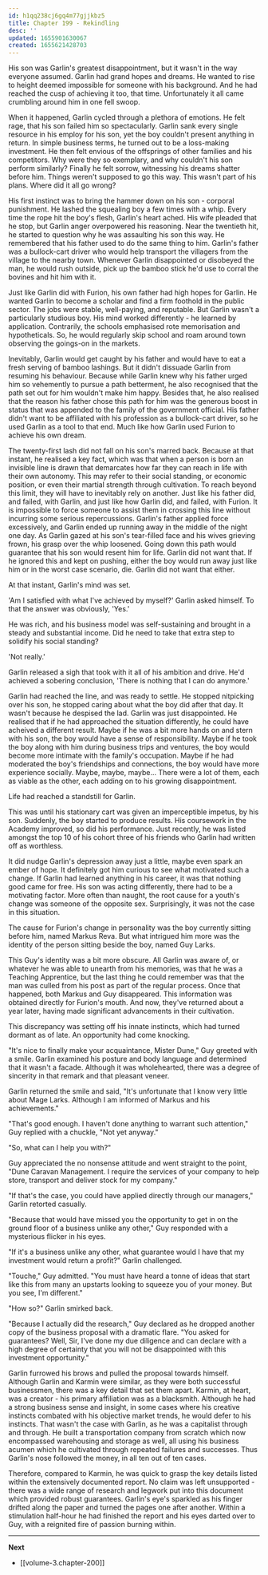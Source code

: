 ```yaml
---
id: h1qq238cj6gq4m77gjjkbz5
title: Chapter 199 - Rekindling
desc: ''
updated: 1655901630067
created: 1655621428703
---
```


His son was Garlin's greatest disappointment, but it wasn't in the way everyone assumed. Garlin had grand hopes and dreams. He wanted to rise to height deemed impossible for someone with his background. And he had reached the cusp of achieving it too, that time. Unfortunately it all came crumbling around him in one fell swoop.

When it happened, Garlin cycled through a plethora of emotions. He felt rage, that his son failed him so spectacularly. Garlin sank every single resource in his employ for his son, yet the boy couldn't present anything in return. In simple business terms, he turned out to be a loss-making investment. He then felt envious of the offsprings of other families and his competitors. Why were they so exemplary, and why couldn't his son perform similarly? Finally he felt sorrow, witnessing his dreams shatter before him. Things weren't supposed to go this way. This wasn't part of his plans. Where did it all go wrong?

His first instinct was to bring the hammer down on his son - corporal punishment. He lashed the squealing boy a few times with a whip. Every time the rope hit the boy's flesh, Garlin's heart ached. His wife pleaded that he stop, but Garlin anger overpowered his reasoning. Near the twentieth hit, he started to question why he was assaulting his son this way. He remembered that his father used to do the same thing to him. Garlin's father was a bullock-cart driver who would help transport the villagers from the village to the nearby town. Whenever Garlin disappointed or disobeyed the man, he would rush outside, pick up the bamboo stick he'd use to corral the bovines and hit him with it.

Just like Garlin did with Furion, his own father had high hopes for Garlin. He wanted Garlin to become a scholar and find a firm foothold in the public sector. The jobs were stable, well-paying, and reputable. But Garlin wasn't a particularly studious boy. His mind worked differently - he learned by application. Contrarily, the schools emphasised rote memorisation and hypotheticals. So, he would regularly skip school and roam around town observing the goings-on in the markets.

Inevitably, Garlin would get caught by his father and would have to eat a fresh serving of bamboo lashings. But it didn't dissuade Garlin from resuming his behaviour. Because while Garlin knew why his father urged him so vehemently to pursue a path betterment, he also recognised that the path set out for him wouldn't make him happy. Besides that, he also realised that the reason his father chose this path for him was the generous boost in status that was appended to the family of the government official. His father didn't want to be affiliated with his profession as a bullock-cart driver, so he used Garlin as a tool to that end. Much like how Garlin used Furion to achieve his own dream.

The twenty-first lash did not fall on his son's marred back. Because at that instant, he realised a key fact, which was that when a person is born an invisible line is drawn that demarcates how far they can reach in life with their own autonomy. This may refer to their social standing, or economic position, or even their martial strength through cultivation. To reach beyond this limit, they will have to inevitably rely on another. Just like his father did, and failed, with Garlin, and just like how Garlin did, and failed, with Furion. It is impossible to force someone to assist them in crossing this line without incurring some serious repercussions. Garlin's father applied force excessively, and Garlin ended up running away in the middle of the night one day. As Garlin gazed at his son's tear-filled face and his wives grieving frown, his grasp over the whip loosened. Going down this path would guarantee that his son would resent him for life. Garlin did not want that. If he ignored this and kept on pushing, either the boy would run away just like him or in the worst case scenario, die. Garlin did not want that either.

At that instant, Garlin's mind was set.

'Am I satisfied with what I've achieved by myself?' Garlin asked himself. To that the answer was obviously, 'Yes.'

He was rich, and his business model was self-sustaining and brought in a steady and substantial income. Did he need to take that extra step to solidify his social standing?

'Not really.'

Garlin released a sigh that took with it all of his ambition and drive. He'd achieved a sobering conclusion, 'There is nothing that I can do anymore.'

Garlin had reached the line, and was ready to settle. He stopped nitpicking over his son, he stopped caring about what the boy did after that day. It wasn't because he despised the lad. Garlin was just disappointed. He realised that if he had approached the situation differently, he could have acheived a different result. Maybe if he was a bit more hands on and stern with his son, the boy would have a sense of responsibility. Maybe if he took the boy along with him during business trips and ventures, the boy would become more intimate with the family's occupation. Maybe if he had moderated the boy's friendships and connections, the boy would have more experience socially. Maybe, maybe, maybe... There were a lot of them, each as viable as the other, each adding on to his growing disappointment.

Life had reached a standstill for Garlin.

This was until his stationary cart was given an imperceptible impetus, by his son. Suddenly, the boy started to produce results. His coursework in the Academy improved, so did his performance. Just recently, he was listed amongst the top 10 of his cohort three of his friends who Garlin had written off as worthless.

It did nudge Garlin's depression away just a little, maybe even spark an ember of hope. It definitely got him curious to see what motivated such a change. If Garlin had learned anything in his career, it was that nothing good came for free. His son was acting differently, there had to be a motivating factor. More often than naught, the root cause for a youth's change was someone of the opposite sex. Surprisingly, it was not the case in this situation.

The cause for Furion's change in personality was the boy currently sitting before him, named Markus Reva. But what intrigued him more was the identity of the person sitting beside the boy, named Guy Larks.

This Guy's identity was a bit more obscure. All Garlin was aware of, or whatever he was able to unearth from his memories, was that he was a Teaching Apprentice, but the last thing he could remember was that the man was culled from his post as part of the regular process. Once that happened, both Markus and Guy disappeared. This information was obtained directly for Furion's mouth. And now, they've returned about a year later, having made significant advancements in their cultivation.

This discrepancy was setting off his innate instincts, which had turned dormant as of late. An opportunity had come knocking.

"It's nice to finally make your acquaintance, Mister Dune," Guy greeted with a smile. Garlin examined his posture and body language and determined that it wasn't a facade. Although it was wholehearted, there was a degree of sincerity in that remark and that pleasant veneer.

Garlin returned the smile and said, "It's unfortunate that I know very little about Mage Larks. Although I am informed of Markus and his achievements."

"That's good enough. I haven't done anything to warrant such attention," Guy replied with a chuckle, "Not yet anyway."

"So, what can I help you with?"

Guy appreciated the no nonsense attitude and went straight to the point, "Dune Caravan Management. I require the services of your company to help store, transport and deliver stock for my company."

"If that's the case, you could have applied directly through our managers," Garlin retorted casually.

"Because that would have missed you the opportunity to get in on the ground floor of a business unlike any other," Guy responded with a mysterious flicker in his eyes.

"If it's a business unlike any other, what guarantee would I have that my investment would return a profit?" Garlin challenged.

"Touche," Guy admitted. "You must have heard a tonne of ideas that start like this from many an upstarts looking to squeeze you of your money. But you see, I'm different."

"How so?" Garlin smirked back.

"Because I actually did the research," Guy declared as he dropped another copy of the business proposal with a dramatic flare. "You asked for guarantees? Well, Sir, I've done my due diligence and can declare with a high degree of certainty that you will not be disappointed with this investment opportunity."

Garlin furrowed his brows and pulled the proposal towards himself. Although Garlin and Karmin were similar, as they were both successful businessmen, there was a key detail that set them apart. Karmin, at heart, was a creator - his primary affiliation was as a blacksmith. Although he had a strong business sense and insight, in some cases where his creative instincts combated with his objective market trends, he would defer to his instincts. That wasn't the case with Garlin, as he was a capitalist through and through. He built a transportation company from scratch which now encompassed warehousing and storage as well, all using his business acumen which he cultivated through repeated failures and successes. Thus Garlin's nose followed the money, in all ten out of ten cases.

Therefore, compared to Karmin, he was quick to grasp the key details listed within the extensively documented report. No claim was left unsupported - there was a wide range of research and legwork put into this document which provided robust guarantees. Garlin's eye's sparkled as his finger drifted along the paper and turned the pages one after another. Within a stimulation half-hour he had finished the report and his eyes darted over to Guy, with a reignited fire of passion burning within.

____

**Next**
* [[volume-3.chapter-200]]